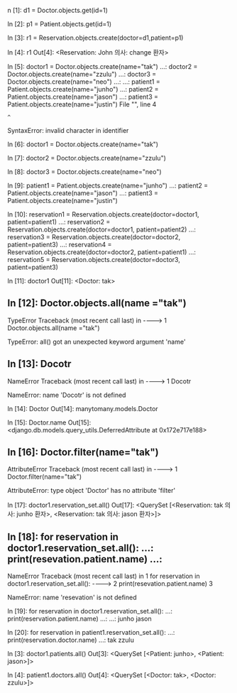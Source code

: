 n [1]:  d1 = Doctor.objects.get(id=1)

In [2]: p1 = Patient.objects.get(id=1)

In [3]: r1 = Reservation.objects.create(doctor=d1,patient=p1)

In [4]: r1
Out[4]: <Reservation: John 의사: change 환자>

In [5]: doctor1 = Doctor.objects.create(name="tak")
   ...: doctor2 = Doctor.objects.create(name="zzulu")
   ...: doctor3 = Doctor.objects.create(name="neo")
   ...: 
   ...: patient1 = Patient.objects.create(name="junho")
   ...: patient2 = Patient.objects.create(name="jason")
   ...: patient3 = Patient.objects.create(name="justin")
  File "<ipython-input-5-e19b92e7d401>", line 4
    
    ^
SyntaxError: invalid character in identifier


In [6]:  doctor1 = Doctor.objects.create(name="tak")

In [7]: doctor2 = Doctor.objects.create(name="zzulu")

In [8]: doctor3 = Doctor.objects.create(name="neo")

In [9]: patient1 = Patient.objects.create(name="junho")
   ...: patient2 = Patient.objects.create(name="jason")
   ...: patient3 = Patient.objects.create(name="justin")

In [10]: reservation1 = Reservation.objects.create(doctor=doctor1, patient=patient1)
    ...: reservation2 = Reservation.objects.create(doctor=doctor1, patient=patient2)
    ...: reservation3 = Reservation.objects.create(doctor=doctor2, patient=patient3)
    ...: reservation4 = Reservation.objects.create(doctor=doctor2, patient=patient1)
    ...: reservation5 = Reservation.objects.create(doctor=doctor3, patient=patient3)

In [11]: doctor1
Out[11]: <Doctor: tak>

In [12]: Doctor.objects.all(name ="tak")
---------------------------------------------------------------------------
TypeError                                 Traceback (most recent call last)
<ipython-input-12-3e15422f062a> in <module>
----> 1 Doctor.objects.all(name ="tak")

TypeError: all() got an unexpected keyword argument 'name'

In [13]: Docotr
---------------------------------------------------------------------------
NameError                                 Traceback (most recent call last)
<ipython-input-13-973262188519> in <module>
----> 1 Docotr

NameError: name 'Docotr' is not defined

In [14]: Doctor
Out[14]: manytomany.models.Doctor

In [15]: Doctor.name
Out[15]: <django.db.models.query_utils.DeferredAttribute at 0x172e717e188>

In [16]: Doctor.filter(name="tak")
---------------------------------------------------------------------------
AttributeError                            Traceback (most recent call last)
<ipython-input-16-ee40ce2f60c7> in <module>
----> 1 Doctor.filter(name="tak")

AttributeError: type object 'Doctor' has no attribute 'filter'

In [17]: doctor1.reservation_set.all()
Out[17]: <QuerySet [<Reservation: tak 의사: junho 환자>, <Reservation: tak 의사: jason 환자>]>

In [18]: for reservation in doctor1.reservation_set.all():
    ...:     print(resevation.patient.name)
    ...: 
---------------------------------------------------------------------------
NameError                                 Traceback (most recent call last)
<ipython-input-18-c84293a33371> in <module>
      1 for reservation in doctor1.reservation_set.all():
----> 2     print(resevation.patient.name)
      3

NameError: name 'resevation' is not defined

In [19]: for reservation in doctor1.reservation_set.all():
    ...:     print(reservation.patient.name)
    ...: 
    ...: 
junho
jason

In [20]: for reservation in patient1.reservation_set.all():
    ...:     print(reservation.doctor.name)
    ...: 
tak
zzulu







In [3]: doctor1.patients.all()
Out[3]: <QuerySet [<Patient: junho>, <Patient: jason>]>

In [4]: patient1.doctors.all()
Out[4]: <QuerySet [<Doctor: tak>, <Doctor: zzulu>]>